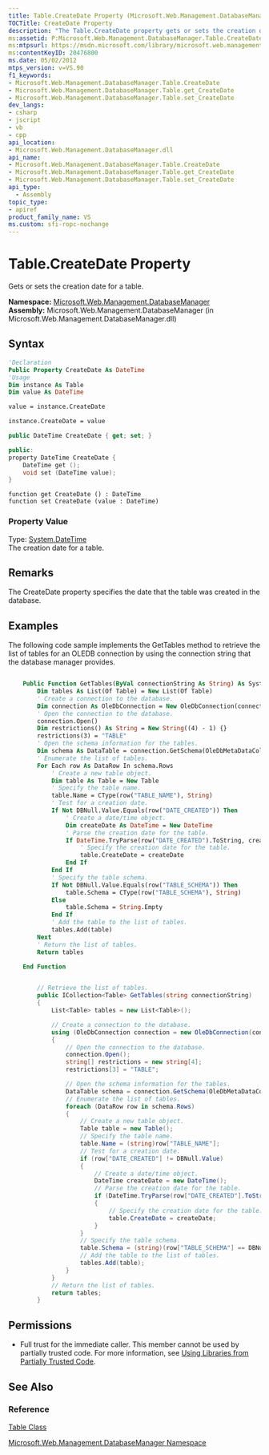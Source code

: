 ```yaml
---
title: Table.CreateDate Property (Microsoft.Web.Management.DatabaseManager)
TOCTitle: CreateDate Property
description: "The Table.CreateDate property gets or sets the creation date for a table. This article describes its syntax, property value, examples, and permissions."
ms:assetid: P:Microsoft.Web.Management.DatabaseManager.Table.CreateDate
ms:mtpsurl: https://msdn.microsoft.com/library/microsoft.web.management.databasemanager.table.createdate(v=VS.90)
ms:contentKeyID: 20476800
ms.date: 05/02/2012
mtps_version: v=VS.90
f1_keywords:
- Microsoft.Web.Management.DatabaseManager.Table.CreateDate
- Microsoft.Web.Management.DatabaseManager.Table.get_CreateDate
- Microsoft.Web.Management.DatabaseManager.Table.set_CreateDate
dev_langs:
- csharp
- jscript
- vb
- cpp
api_location:
- Microsoft.Web.Management.DatabaseManager.dll
api_name:
- Microsoft.Web.Management.DatabaseManager.Table.CreateDate
- Microsoft.Web.Management.DatabaseManager.Table.get_CreateDate
- Microsoft.Web.Management.DatabaseManager.Table.set_CreateDate
api_type:
  - Assembly
topic_type:
- apiref
product_family_name: VS
ms.custom: sfi-ropc-nochange
---
```


# Table.CreateDate Property

Gets or sets the creation date for a table.

**Namespace:**  [Microsoft.Web.Management.DatabaseManager](microsoft-web-management-databasemanager-namespace.md)  
**Assembly:**  Microsoft.Web.Management.DatabaseManager (in Microsoft.Web.Management.DatabaseManager.dll)

## Syntax

```vb
'Declaration
Public Property CreateDate As DateTime
'Usage
Dim instance As Table
Dim value As DateTime

value = instance.CreateDate

instance.CreateDate = value
```

```csharp
public DateTime CreateDate { get; set; }
```

```cpp
public:
property DateTime CreateDate {
    DateTime get ();
    void set (DateTime value);
}
```

```jscript
function get CreateDate () : DateTime
function set CreateDate (value : DateTime)
```

### Property Value

Type: [System.DateTime](https://msdn.microsoft.com/library/03ybds8y)  
The creation date for a table.  

## Remarks

The CreateDate property specifies the date that the table was created in the database.

## Examples

The following code sample implements the GetTables method to retrieve the list of tables for an OLEDB connection by using the connection string that the database manager provides.

```vb

    Public Function GetTables(ByVal connectionString As String) As System.Collections.Generic.ICollection(Of Table) Implements Microsoft.Web.Management.DatabaseManager.IDbTableManager.GetTables
        Dim tables As List(Of Table) = New List(Of Table)
        ' Create a connection to the database.
        Dim connection As OleDbConnection = New OleDbConnection(connectionString)
        ' Open the connection to the database.
        connection.Open()
        Dim restrictions() As String = New String((4) - 1) {}
        restrictions(3) = "TABLE"
        ' Open the schema information for the tables.
        Dim schema As DataTable = connection.GetSchema(OleDbMetaDataCollectionNames.Tables, restrictions)
        ' Enumerate the list of tables.
        For Each row As DataRow In schema.Rows
            ' Create a new table object.
            Dim table As Table = New Table
            ' Specify the table name.
            table.Name = CType(row("TABLE_NAME"), String)
            ' Test for a creation date.
            If Not DBNull.Value.Equals(row("DATE_CREATED")) Then
                ' Create a date/time object.
                Dim createDate As DateTime = New DateTime
                ' Parse the creation date for the table.
                If DateTime.TryParse(row("DATE_CREATED").ToString, createDate) Then
                    ' Specify the creation date for the table.
                    table.CreateDate = createDate
                End If
            End If
            ' Specify the table schema.
            If Not DBNull.Value.Equals(row("TABLE_SCHEMA")) Then
                table.Schema = CType(row("TABLE_SCHEMA"), String)
            Else
                table.Schema = String.Empty
            End If
            ' Add the table to the list of tables.
            tables.Add(table)
        Next
        ' Return the list of tables.
        Return tables

    End Function

```

```csharp

        // Retrieve the list of tables.
        public ICollection<Table> GetTables(string connectionString)
        {
            List<Table> tables = new List<Table>();

            // Create a connection to the database.
            using (OleDbConnection connection = new OleDbConnection(connectionString))
            {
                // Open the connection to the database.
                connection.Open();
                string[] restrictions = new string[4];
                restrictions[3] = "TABLE";

                // Open the schema information for the tables.
                DataTable schema = connection.GetSchema(OleDbMetaDataCollectionNames.Tables, restrictions);
                // Enumerate the list of tables.
                foreach (DataRow row in schema.Rows)
                {
                    // Create a new table object.
                    Table table = new Table();
                    // Specify the table name.
                    table.Name = (string)row["TABLE_NAME"];
                    // Test for a creation date.
                    if (row["DATE_CREATED"] != DBNull.Value)
                    {
                        // Create a date/time object.
                        DateTime createDate = new DateTime();
                        // Parse the creation date for the table.
                        if (DateTime.TryParse(row["DATE_CREATED"].ToString(),out createDate))
                        {
                            // Specify the creation date for the table.
                            table.CreateDate = createDate;
                        }
                    }
                    // Specify the table schema.
                    table.Schema = (string)(row["TABLE_SCHEMA"] == DBNull.Value ? String.Empty : row["TABLE_SCHEMA"]);
                    // Add the table to the list of tables.
                    tables.Add(table);
                }
            }
            // Return the list of tables.
            return tables;
        }

```

## Permissions

  - Full trust for the immediate caller. This member cannot be used by partially trusted code. For more information, see [Using Libraries from Partially Trusted Code](https://msdn.microsoft.com/library/8skskf63).

## See Also

### Reference

[Table Class](table-class-microsoft-web-management-databasemanager.md)

[Microsoft.Web.Management.DatabaseManager Namespace](microsoft-web-management-databasemanager-namespace.md)
